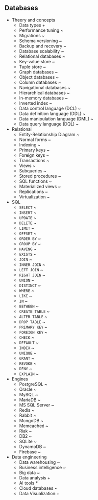 ## Databases

- Theory and concepts
  - Data types +
  - Performance tuning ~
  - Migrations ~
  - Schema versioning ~
  - Backup and recovery ~
  - Database scalability ~
  - Relational databases ~
  - Key-value store ~
  - Tuple store ~
  - Graph databases ~
  - Object databases ~
  - Column databases ~
  - Navigational databases ~
  - Hierarchical databases ~
  - In-memory databases ~
  - Inverted index ~
  - Data control language (DCL) ~
  - Data definition language (DDL) ~
  - Data manipulation language (DML) ~
  - Data query language (DQL) ~
- Relational
  - Entity-Relationship Diagram ~
  - Normal forms ~
  - Indexing ~
  - Primary keys ~
  - Foreign keys ~
  - Transactions ~
  - Views ~
  - Subqueries ~
  - Stored procedures ~
  - SQL functions ~
  - Materialized views ~
  - Replications ~
  - Virtualization ~
- SQL
  - `SELECT` ~
  - `INSERT` ~
  - `UPDATE` ~
  - `DELETE` ~
  - `LIMIT` ~
  - `OFFSET` ~
  - `ORDER BY` ~
  - `GROUP BY` ~
  - `HAVING` ~
  - `EXISTS` ~
  - `JOIN` ~
  - `INNER JOIN` ~
  - `LEFT JOIN` ~
  - `RIGHT JOIN` ~
  - `UNION` ~
  - `DISTINCT` ~
  - `WHERE` ~
  - `LIKE` ~
  - `IN` ~
  - `BETWEEN` ~
  - `CREATE TABLE` ~
  - `ALTER TABLE` ~
  - `DROP TABLE` ~
  - `PRIMARY KEY` ~
  - `FOREIGN KEY` ~
  - `CHECK` ~
  - `DEFAULT` ~
  - `INDEX` ~
  - `UNIQUE` ~
  - `GRANT` ~
  - `REVOKE` ~
  - `DENY` ~
  - `EXPLAIN` ~
- Engines
  - PostgreSQL ~
  - Oracle ~
  - MySQL ~
  - MariaDB ~
  - MS SQL Server ~
  - Redis ~
  - Rabbit ~
  - MongoDB ~
  - Memcached ~
  - Riak ~
  - DB2 ~
  - SQLite ~
  - DynamoDB ~
  - Firebase ~
- Data engineering
  - Data warehousing ~
  - Business intelligence ~
  - Big data ~
  - Data analysis +
  - AI tools *
  - Cloud databases ~
  - Data Visualization +
